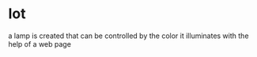 # Iot
 a lamp is created that can be controlled by the color it illuminates with the help of a web page
